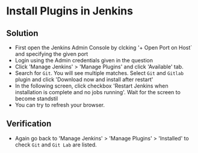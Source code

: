 # Install Plugins in Jenkins
## Solution
* First open the Jenkins Admin Console by clcking '+ Open Port on Host` and specifying the given port
* Login using the Admin credentials given in the question
* Click 'Manage Jenkins' > 'Manage Plugins' and click 'Available' tab.
* Search for `Git`. You will see multiple matches. Select `Git` and `Gitlab` plugin and click 'Download now and install after restart'
* In the following screen, click checkbox 'Restart Jenkins when installation is complete and no jobs running'. Wait for the screen to become standstil
* You can try to refresh your browser.

## Verification
* Again go back to 'Manage Jenkins' > 'Manage Plugins' > 'Installed' to check `Git` and `Git Lab` are listed.
